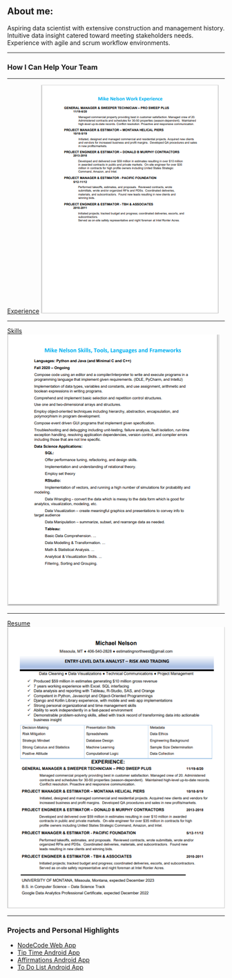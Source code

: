 ## About me:
Aspiring data scientist with extensive construction and management history.  Intuitive data insight catered toward meeting stakeholders needs.  Experience with agile and scrum workflow environments.

---

### How I Can Help Your Team

---
[Experience](https://github.com/JustOneByteAtATime/justonebyteatatime.github.io/blob/master/pdf/experience_list.pdf)
<img src="images/experience_thumbnail.PNG?raw=true"/>

---
[Skills](https://github.com/JustOneByteAtATime/justonebyteatatime.github.io/blob/master/pdf/skills_list.pdf)
<img src="images/skills_thumbnail.PNG?raw=true"/>

---
[Resume](https://github.com/JustOneByteAtATime/justonebyteatatime.github.io/blob/master/pdf/resume.pdf)
<img src="images/resume_thumbnail.PNG?raw=true"/>

---
### Projects and Personal Highlights

- [NodeCode Web App](https://nodecodegroup.herokuapp.com/)
- [Tip Time Android App](http://example.com/)
- [Affirmations Android App](http://example.com/)
- [To Do List Android App]([http://example.com/](https://github.com/JustOneByteAtATime/To_do_list_app))
